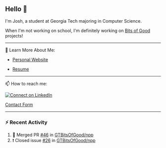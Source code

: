 ## Hello 👋

I'm Josh, a student at Georgia Tech majoring in Computer Science.

When I'm not working on school, I'm definitely working on [Bits of Good](https://bitsofgood.org) projects!

---

📖 Learn More About Me:

* [Personal Website](https://mcfarl.in)

* [Resume](https://www.dropbox.com/s/xak4fdv0h2ghhhy/JoshuaMcFarlin_Resume.pdf?dl=0)

---

📫 How to reach me:

[![Connect on LinkedIn](https://img.shields.io/badge/--linkedin?label=LinkedIn&logo=LinkedIn&style=social)](https://www.linkedin.com/in/joshmcfarlin)

[Contact Form](https://mcfarl.in/contact)

---

### :zap: Recent Activity

<!--START_SECTION:activity-->
1. 🎉 Merged PR [#46](https://github.com/GTBitsOfGood/npp/pull/46) in [GTBitsOfGood/npp](https://github.com/GTBitsOfGood/npp)
2. ❗️ Closed issue [#26](https://github.com/GTBitsOfGood/npp/issues/26) in [GTBitsOfGood/npp](https://github.com/GTBitsOfGood/npp)
<!--END_SECTION:activity-->
